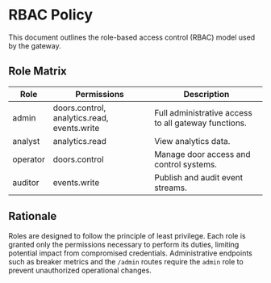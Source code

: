 # RBAC Policy

This document outlines the role-based access control (RBAC) model used by the gateway.

## Role Matrix

| Role   | Permissions                       | Description |
|--------|-----------------------------------|-------------|
| admin  | doors.control, analytics.read, events.write | Full administrative access to all gateway functions. |
| analyst| analytics.read                    | View analytics data. |
| operator| doors.control                   | Manage door access and control systems. |
| auditor| events.write                     | Publish and audit event streams. |

## Rationale

Roles are designed to follow the principle of least privilege. Each role is granted only the permissions necessary to perform its duties, limiting potential impact from compromised credentials. Administrative endpoints such as breaker metrics and the `/admin` routes require the `admin` role to prevent unauthorized operational changes.

